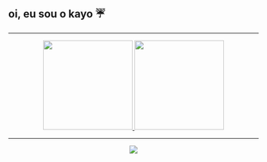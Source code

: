 ## oi, eu sou o kayo ☔
___
<div align="center">
  <a href="https://github.com/rafaballerini">
  <img height="180em" src="https://github-readme-stats.vercel.app/api?username=kayovinicius&show_icons=true&theme=midnight-purple&include_all_commits=true&count_private=true"/>
  <img height="180em" src="https://github-readme-stats.vercel.app/api/top-langs/?username=kayovinicius&layout=compact&langs_count=7&theme=midnight-purple"/>
</div>

  ___
  
<div align="center"> 
  <a href="https://www.linkedin.com/in/kayo-vin%C3%ADcius-3402911ab/" target="_blank"><img src="https://img.shields.io/badge/-LinkedIn-%230077B5?style=for-the-badge&logo=linkedin&logoColor=white" target="_blank"></a> 
  
</div>
